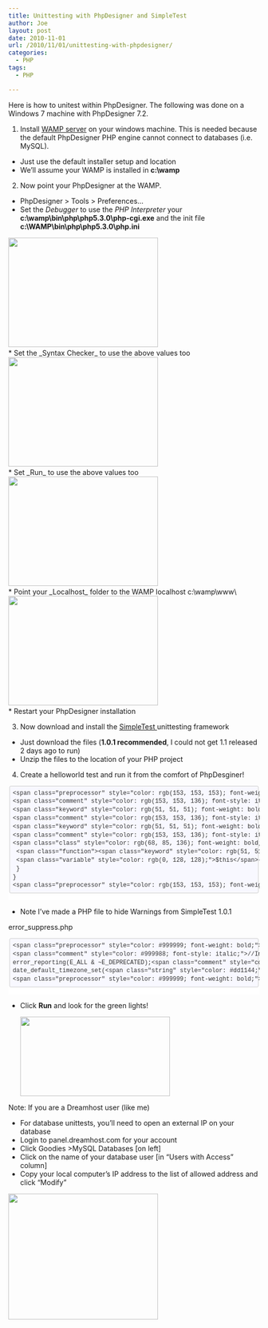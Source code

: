 ```yaml
---
title: Unittesting with PhpDesigner and SimpleTest
author: Joe
layout: post
date: 2010-11-01
url: /2010/11/01/unittesting-with-phpdesigner/
categories:
  - PHP
tags:
  - PHP

---
```

Here is how to unitest within PhpDesigner. The following was done on a Windows 7 machine with PhpDesigner 7.2.

1. Install <a title="Download WAMP" href="http://www.wampserver.com/en/download.php" target="_blank">WAMP server</a> on your windows machine. This is needed because the default PhpDesigner PHP engine cannot connect to databases (i.e. MySQL).

  * Just use the default installer setup and location
  * We&#8217;ll assume your WAMP is installed in **c:\wamp**

2. Now point your PhpDesigner at the WAMP.

  * PhpDesigner > Tools > Preferences&#8230;
  * Set the _Debugger_ to use the _PHP Interpreter_ your **c:\wamp\bin\php\php5.3.0\php-cgi.exe** and the init file **c:\WAMP\bin\php\php5.3.0\php.ini**
<li style="list-style-type: none;">
  <span class="frame-outer  alignnone size-full wp-image-17"><span><span><span><span><a href="../wp-content/uploads/2010/10/phpd_phpengine1.png"><img class="alignnone size-full wp-image-17" title="Update Debugger Settings" src="../wp-content/uploads/2010/10/phpd_phpengine1_sm.png" alt="" width="300" height="219" /></a></span></span></span></span></span>
</li>
  * Set the _Syntax Checker_ to use the above values too
<li style="list-style-type: none;">
  <span class="frame-outer  alignnone size-full wp-image-15"><span><span><span><span><a href="../wp-content/uploads/2010/10/phpd_phpengine2.png"><img class="alignnone size-full wp-image-15" title="Update Syntax Checker Settings" src="../wp-content/uploads/2010/10/phpd_phpengine2_sm.png" alt="" width="300" height="219" /></a></span></span></span></span></span>
</li>
  * Set _Run_ to use the above values too
<li style="list-style-type: none;">
  <span class="frame-outer  alignnone size-full wp-image-13"><span><span><span><span><a href="../wp-content/uploads/2010/10/phpd_phpengine3.png"><img class="alignnone size-full wp-image-13" title="Update Run Settings" src="../wp-content/uploads/2010/10/phpd_phpengine3_sm.png" alt="" width="300" height="219" /></a></span></span></span></span></span>
</li>
  * Point your _Localhost_ folder to the WAMP localhost c:\wamp\www\
<li style="list-style-type: none;">
  <span class="frame-outer  alignnone size-full wp-image-11"><span><span><span><span><a href="../wp-content/uploads/2010/10/phpd_phpengine4.png"><img class="alignnone size-full wp-image-11" title="Update Localhost Settings" src="../wp-content/uploads/2010/10/phpd_phpengine4_sm.png" alt="" width="300" height="219" /></a></span></span></span></span></span>
</li>
  * Restart your PhpDesigner installation

3. Now download and install the <a title="Download SimpleTest" href="http://www.simpletest.org/en/download.html" target="_blank">SimpleTest </a>unittesting framework

  * Just download the files (**1.0.1 recommended**, I could not get 1.1 released 2 days ago to run)
  * Unzip the files to the location of your PHP project

4. Create a helloworld test and run it from the comfort of PhpDesginer!

<div class="markdown-here-wrapper" style="font-size: 1em; font-family: Helvetica, arial, freesans, clean, sans-serif; color: rgb(34, 34, 34); border: none; line-height: 1.2; background-color: rgb(255, 255, 255);" data-md-url="https://lustforge.com/wp-admin/post.php?post=8&action=edit">
  <pre style="font-size: 0.85em; font-family: Consolas, Inconsolata, Courier, monospace;font-size: 1em; line-height: 1.2em; overflow: auto;margin: 1em 0px;"><code class="language-php" style="font-size: 0.85em; font-family: Consolas, Inconsolata, Courier, monospace;margin: 0px 0.15em; padding: 0px 0.3em; white-space: nowrap; border: 1px solid rgb(234, 234, 234); border-top-left-radius: 3px; border-top-right-radius: 3px; border-bottom-right-radius: 3px; border-bottom-left-radius: 3px; display: inline; background-color: rgb(248, 248, 248);white-space: pre; border-top-left-radius: 3px; border-top-right-radius: 3px; border-bottom-right-radius: 3px; border-bottom-left-radius: 3px; border: 1px solid rgb(204, 204, 204); padding: 0.5em 0.7em;display: block; padding: 0.5em; color: rgb(51, 51, 51); background: rgb(248, 248, 255);">&lt;span class="preprocessor" style="color: rgb(153, 153, 153); font-weight: bold;">&lt;?php&lt;/span>
&lt;span class="comment" style="color: rgb(153, 153, 136); font-style: italic;">// hide warnings from  SimpleTest 1.0.1&lt;/span>
&lt;span class="keyword" style="color: rgb(51, 51, 51); font-weight: bold;">require_once&lt;/span>(dirname(__FILE__).&lt;span class="string" style="color: rgb(221, 17, 68);">'/error_suppress.inc'&lt;/span>);
&lt;span class="comment" style="color: rgb(153, 153, 136); font-style: italic;">// autorun this test&lt;br /&gt;&lt;/span>
&lt;span class="keyword" style="color: rgb(51, 51, 51); font-weight: bold;">require_once&lt;/span>(dirname(__FILE__).&lt;span class="string" style="color: rgb(221, 17, 68);">'/simpletest/autorun.php'&lt;/span>);
&lt;span class="comment" style="color: rgb(153, 153, 136); font-style: italic;">// test all harvesters&lt;/span>
&lt;span class="class" style="color: rgb(68, 85, 136); font-weight: bold;">&lt;span class="keyword" style="color: rgb(51, 51, 51); font-weight: bold;">class&lt;/span> &lt;span class="title" style="color: rgb(153, 0, 0); font-weight: bold;color: rgb(68, 85, 136); font-weight: bold;">TestOfHelloWorld&lt;/span> &lt;span class="keyword" style="color: rgb(51, 51, 51); font-weight: bold;">extends&lt;/span> &lt;span class="title" style="color: rgb(153, 0, 0); font-weight: bold;color: rgb(68, 85, 136); font-weight: bold;">UnitTestCase&lt;/span> {&lt;/span>
 &lt;span class="function">&lt;span class="keyword" style="color: rgb(51, 51, 51); font-weight: bold;">function&lt;/span> &lt;span class="title" style="color: rgb(153, 0, 0); font-weight: bold;">testHelloWorld&lt;/span>&lt;span class="params">()&lt;/span>   {&lt;/span>
 &lt;span class="variable" style="color: rgb(0, 128, 128);">$this&lt;/span>-&gt;assertEqual( &lt;span class="number" style="color: rgb(0, 153, 153);">4&lt;/span>, &lt;span class="number" style="color: rgb(0, 153, 153);">4&lt;/span>, &lt;span class="string" style="color: rgb(221, 17, 68);">'Numbers do not match'&lt;/span>);
 }
}
&lt;span class="preprocessor" style="color: rgb(153, 153, 153); font-weight: bold;">?&gt;&lt;/span>
</code></pre>
  
  <div style="height:0;font-size:0em;padding:0;margin:0;" title="MDH:YGBgcGhwPGJyPiZsdDs/cGhwPGJyPi8vIGhpZGUgd2FybmluZ3MgZnJvbcKgIFNpbXBsZVRlc3Qg
MS4wLjE8YnI+cmVxdWlyZV9vbmNlKGRpcm5hbWUoX19GSUxFX18pLicvZXJyb3Jfc3VwcHJlc3Mu
aW5jJyk7PGJyPi8vIGF1dG9ydW4gdGhpcyB0ZXN0Jmx0O2JyIC8mZ3Q7PGJyPnJlcXVpcmVfb25j
ZShkaXJuYW1lKF9fRklMRV9fKS4nL3NpbXBsZXRlc3QvYXV0b3J1bi5waHAnKTs8YnI+Ly8gdGVz
dCBhbGwgaGFydmVzdGVyczxicj5jbGFzcyBUZXN0T2ZIZWxsb1dvcmxkIGV4dGVuZHMgVW5pdFRl
c3RDYXNlIHs8YnI+IGZ1bmN0aW9uIHRlc3RIZWxsb1dvcmxkKCnCoMKgIHs8YnI+ICR0aGlzLSZn
dDthc3NlcnRFcXVhbCggNCwgNCwgJ051bWJlcnMgZG8gbm90IG1hdGNoJyk7PGJyPiB9PGJyPn08
YnI+PyZndDs8YnI+YGBg">
    ​
  </div>
</div>

  * Note I&#8217;ve made a PHP file to hide Warnings from SimpleTest 1.0.1

error_suppress.php

<div class="markdown-here-wrapper" style="font-size: 1em; font-family: Helvetica, arial, freesans, clean, sans-serif; color: #222222; border: none; line-height: 1.2; background-color: #ffffff;" data-md-url="https://lustforge.com/wp-admin/post.php?post=8&action=edit">
  <pre style="font-size: 1em; font-family: Consolas, Inconsolata, Courier, monospace; line-height: 1.2em; overflow: auto; margin: 1em 0px;"><code class="language-php" style="font-size: 0.85em; font-family: Consolas, Inconsolata, Courier, monospace; margin: 0px 0.15em; padding: 0.5em; white-space: pre; border: 1px solid #cccccc; border-top-left-radius: 3px; border-top-right-radius: 3px; border-bottom-right-radius: 3px; border-bottom-left-radius: 3px; display: block; background-color: #f8f8f8; color: #333333; background: #f8f8ff;">&lt;span class="preprocessor" style="color: #999999; font-weight: bold;">&lt;?php&lt;/span>
&lt;span class="comment" style="color: #999988; font-style: italic;">//Include this to override some common warnings when running SimpleTest in PhpDesigner&lt;/span>
error_reporting(E_ALL &amp; ~E_DEPRECATED);&lt;span class="comment" style="color: #999988; font-style: italic;">// surpress dep errors - using old testing scripts&lt;/span>
date_default_timezone_set(&lt;span class="string" style="color: #dd1144;">'US/Eastern'&lt;/span>);       &lt;span class="comment" style="color: #999988; font-style: italic;">// suppress errors of unset timezone&lt;/p&gt;&lt;/span>
&lt;span class="preprocessor" style="color: #999999; font-weight: bold;">?&gt;&lt;/span>
</code></pre>
  
  <div style="height: 0; font-size: 0em; padding: 0; margin: 0;" title="MDH:YGBgcGhwPGJyPiZsdDs/cGhwPGJyPi8vSW5jbHVkZSB0aGlzIHRvIG92ZXJyaWRlIHNvbWUgY29t
bW9uIHdhcm5pbmdzIHdoZW4gcnVubmluZyBTaW1wbGVUZXN0IGluIFBocERlc2lnbmVyPGJyPmVy
cm9yX3JlcG9ydGluZyhFX0FMTCAmYW1wO2FtcDsgfkVfREVQUkVDQVRFRCk7Ly8gc3VycHJlc3Mg
ZGVwIGVycm9ycyAtIHVzaW5nIG9sZCB0ZXN0aW5nIHNjcmlwdHM8YnI+ZGF0ZV9kZWZhdWx0X3Rp
bWV6b25lX3NldCgnVVMvRWFzdGVybicpO8KgwqDCoMKgwqDCoCAvLyBzdXBwcmVzcyBlcnJvcnMg
b2YgdW5zZXQgdGltZXpvbmUmbHQ7L3AmZ3Q7PGJyPj8mZ3Q7PGJyPmBgYA==">
    ​
  </div>
</div>

  * Click **Run** and look for the green lights! 
    <pre><span class="frame-outer  alignnone size-full wp-image-19"><span><span><span><span><a href="../wp-content/uploads/2010/11/phpd_phpengine6.png"><img class="alignnone size-full wp-image-19" title="Click Run" src="../wp-content/uploads/2010/11/phpd_phpengine6_sm.png" alt="" width="300" height="159" /></a></span></span></span></span></span></pre>

Note: If you are a Dreamhost user (like me)

  * For database unittests, you&#8217;ll need to open an external IP on your database
  * Login to panel.dreamhost.com for your account
  * Click Goodies >MySQL Databases [on left]
  * Click on the name of your database user [in &#8220;Users with Access&#8221; column]
  * Copy your local computer&#8217;s IP address to the list of allowed address and click &#8220;Modify&#8221;
<li style="list-style-type: none;">
  <span class="frame-outer  alignnone size-full wp-image-9"><span><span><span><span><a href="http://www.lustforge.com/wp-content/uploads/2010/10/phpd_phpengine5.png"><img class="alignnone size-full wp-image-9"  title="Setup Dreamhost Database External Access" src="http://www.lustforge.com/wp-content/uploads/2010/10/phpd_phpengine5_sm.png" alt="" width="300" height="252" /></a></span></span></span></span></span>
</li>